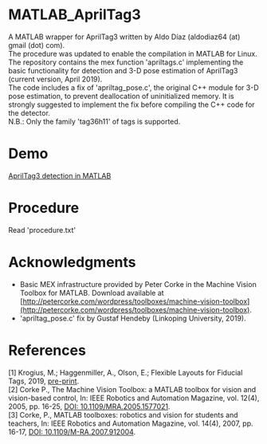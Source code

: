 # MATLAB_AprilTag3
A MATLAB wrapper for AprilTag3 written by Aldo Díaz (aldodiaz64 (at) gmail (dot) com).<br />
The procedure was updated to enable the compilation in MATLAB for Linux.<br />
The repository contains the mex function 'apriltags.c' implementing the basic functionality for detection and 3-D pose estimation of AprilTag3 (current version, April 2019).<br />
The code includes a fix of 'apriltag_pose.c', the original C++ module for 3-D pose estimation, to prevent deallocation of uninitialized memory.
It is strongly suggested to implement the fix before compiling the C++ code for the detector.<br />
N.B.: Only the family 'tag36h11' of tags is supported.

# Demo
[AprilTag3 detection in MATLAB](https://youtu.be/ptx3UyyvmTA)

# Procedure
Read 'procedure.txt'

# Acknowledgments
- Basic MEX infrastructure provided by Peter Corke in the Machine Vision Toolbox for MATLAB. Download available at [http://petercorke.com/wordpress/toolboxes/machine-vision-toolbox](http://petercorke.com/wordpress/toolboxes/machine-vision-toolbox).
- 'apriltag_pose.c' fix by Gustaf Hendeby (Linkoping University, 2019).

# References
[1] Krogius, M.; Haggenmiller, A., Olson, E.; Flexible  Layouts  for  Fiducial  Tags, 2019, [pre-print](https://april.eecs.umich.edu/media/pdfs/krogius2019iros.pdf).<br />
[2] Corke P., The Machine Vision Toolbox: a MATLAB toolbox for vision and vision-based control, In: IEEE Robotics and Automation Magazine, vol. 12(4), 2005, pp. 16-25, [DOI: 10.1109/MRA.2005.1577021](https://ieeexplore.ieee.org/document/1577021).<br />
[3] Corke, P., MATLAB toolboxes: robotics and vision for students and teachers, In: IEEE Robotics and Automation Magazine, vol. 14(4), 2007, pp. 16-17, [DOI: 10.1109/M-RA.2007.912004](https://ieeexplore.ieee.org/document/4437745).
